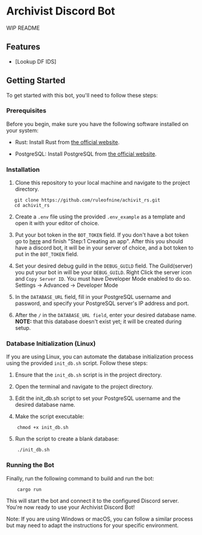 
# Archivist Discord Bot

WIP README

## Features

- [Lookup DF IDS]

## Getting Started

To get started with this bot, you'll need to follow these steps:

### Prerequisites

Before you begin, make sure you have the following software installed on your system:

- Rust: Install Rust from [the official website](https://www.rust-lang.org/tools/install).

- PostgreSQL: Install PostgreSQL from [the official website](https://www.postgresql.org/download/).

### Installation

1. Clone this repository to your local machine and navigate to the project directory.

```shell
   git clone https://github.com/ruleofnine/achivit_rs.git
   cd achivit_rs
```
2. Create a `.env` file using the provided `.env_example` as a template and open it with your editor of choice.

3. Put your bot token in the `BOT_TOKEN` field. 
   If you don't have a bot token go to [here](https://discord.com/developers/docs/getting-started) and finish "Step:1 Creating an app".
   After this you should have a discord bot, it will be in your server of choice, and a bot token to put in the `BOT_TOKEN` field.

4. Set your desired debug guild in the `DEBUG_GUILD` field.
   The Guild(server) you put your bot in will be your `DEBUG_GUILD`. 
   Right Click the server icon and `Copy Server ID`.
   You must have Developer Mode enabled to do so.
   Settings -> Advanced -> Developer Mode

5. In the `DATABASE_URL` field, fill in your PostgreSQL username and password, and specify your PostgreSQL server's IP address and port.

6. After the `/` in the `DATABASE_URL field`, enter your desired database name. **NOTE:** that this database doesn't exist yet; it will be created during setup.

### Database Initialization (Linux)

If you are using Linux, you can automate the database initialization process using the provided `init_db.sh` script. Follow these steps:

1. Ensure that the `init_db.sh` script is in the project directory.

2. Open the terminal and navigate to the project directory.

3. Edit the init_db.sh script to set your PostgreSQL username and the desired database name.

4. Make the script executable:

```shell
    chmod +x init_db.sh
```
5. Run the script to create a blank database:
```shell
    ./init_db.sh
```
### Running the Bot

Finally, run the following command to build and run the bot:

```shell
    cargo run
```

This will start the bot and connect it to the configured Discord server. You're now ready to use your Archivist Discord Bot!

Note: If you are using Windows or macOS, you can follow a similar process but may need to adapt the instructions for your specific environment.
